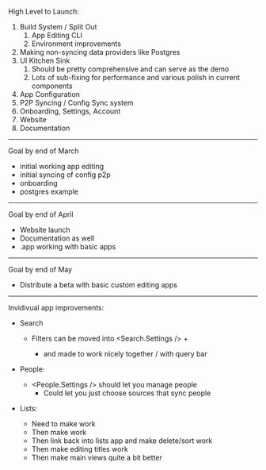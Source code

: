 High Level to Launch:

1. Build System / Split Out
   1. App Editing CLI
   2. Environment improvements
2. Making non-syncing data providers like Postgres
3. UI Kitchen Sink
   1. Should be pretty comprehensive and can serve as the demo
   2. Lots of sub-fixing for performance and various polish in current components
4. App Configuration
5. P2P Syncing / Config Sync system
6. Onboarding, Settings, Account
7. Website
8. Documentation

---

Goal by end of March

- initial working app editing
- initial syncing of config p2p
- onboarding
- postgres example

---

Goal by end of April

- Website launch
- Documentation as well
- .app working with basic apps

---

Goal by end of May

- Distribute a beta with basic custom editing apps

---

Invidivual app improvements:

- Search

  - Filters can be moved into <Search.Settings /> + <Lists />
    - and made to work nicely together / with query bar

- People:

  - <People.Settings /> should let you manage people
    - Could let you just choose sources that sync people

- Lists:
  - Need to make <Stack /> <ListStack /> work
  - Then make <TreeList /> work
  - Then link back into lists app and make delete/sort work
  - Then make editing titles work
  - Then make main views quite a bit better
